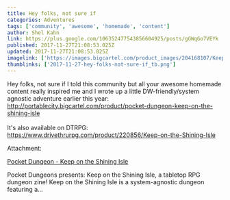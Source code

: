 ```yaml
---
title: Hey folks, not sure if
categories: Adventures
tags: ['community', 'awesome', 'homemade', 'content']
author: Shel Kahn
link: https://plus.google.com/106352477543856604925/posts/gGWqGo7VEYk
published: 2017-11-27T21:08:53.025Z
updated: 2017-11-27T21:08:53.025Z
imagelink: ['https://images.bigcartel.com/product_images/204168107/Keep-on-the-Shining-Isle-Spoop-1.jpg?auto=format&fit=max&h=1200&w=1200']
thumblinks: ['2017-11-27-hey-folks-not-sure-if_tb.png']
---
```


Hey folks, not sure if I told this community but all your awesome homemade content really inspired me and I wrote up a little DW-friendly/system agnostic adventure earlier this year: <a href="http://portablecity.bigcartel.com/product/pocket-dungeon-keep-on-the-shining-isle" class="ot-anchor">http://portablecity.bigcartel.com/product/pocket-dungeon-keep-on-the-shining-isle</a><br /><br />It&#39;s also available on DTRPG: <a href="https://www.drivethrurpg.com/product/220856/Keep-on-the-Shining-Isle" class="ot-anchor">https://www.drivethrurpg.com/product/220856/Keep-on-the-Shining-Isle</a>


Attachment:

<a href='http://portablecity.bigcartel.com/product/pocket-dungeon-keep-on-the-shining-isle'>Pocket Dungeon - Keep on the Shining Isle</a>


Pocket Dungeons presents: Keep on the Shining Isle, a tabletop RPG dungeon zine! Keep on the Shining Isle is a system-agnostic dungeon featuring a...